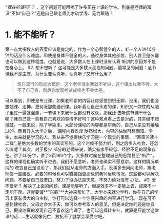 _“我在听课吗”？_ ，这个问题可能困扰了许多正在上课的学生。到底是老师的知识“不如”自己？”还是自己跟老师比才疏学浅、无力跟随？
# 1. 能不能听？
  第一点大多数人的答案应该是肯定的。作为一个心智健全的人，听一个人讲40分钟的话没什么难度。即使是身体不健全的人，通过身体其他部位、别人甚至是仪器也可以做到这种程度。也就是说，大多数人在上课时没有认真
听讲的原因并不是在身心上。
#2. 想不想听？
  这可能是大多数人面临的问题。最常见的问题：这节课我不是主修，为什么要认真听，认真听了又有什么用？
>现在流行的观点大概是，这个老师很水我就不听讲，这个课太烂我不听，大不了自己看，然后你发现考试成绩也不会太差。

  可以看到，即使是专业课，如果老师讲的内容让你感觉到很无聊、没用，我们也会想翘课、走神，更何况那些通识课。我听着让自己头疼的课，知识又一次性的从脑子里过一遍就溜走，一节课下来我什么都没有收获，那我还
去听这节课干什么呢？我自己做一些我自己喜欢的事情不好吗？这种观点看上去是对的，其实经不起推敲。一般来说，除了学期末，大部分课程的内容都是崭新的、自己从来没有接触过的。而且升入大学之后， 课程内容难度
陡然增大，内容的枯燥可想而知。学生，本来就是学习的人，我从来不觉得快乐学习是一个现实的事情，_“寒窗苦读十二载”_是绝大多数的学生的真实写照。这个时候不努力听，到之后步入社会，还怎么听呢？其次，对于极少
部分的老师来说，确实有水平较低、经验不足的现象存在。讲了40分钟，讲了3页180个字，大多数时候在整理自己的思路甚至“断片”，这样的课程也确实听不进去。我们不愿意听，老师也确实不愿意讲。这样的情况单纯的
改变自己是没用了，那我们就从老师的方面入手。没事多去问问老师，跟老师提一些建议，必要的时候也可以直接跟更高级的老师反映情况，这些都可以解决问题。不要给自己找借口，努力了没办法是天意，不努力绝对没有
办法。
#3. 爱不爱听？
  解决了上面的问题，课是能够听了，但是效率不一定能上去，成果不一定能丰厚。这就要请**“兴趣”**大神来帮忙了。大学本来就分学科，你在自己的学习上享有很大的自主权，你打可以选择一个你感兴趣的内容进行学习。
现在可不是封建社会，父母之命大于天，你可以参考家人的意见，但是决定你的还是你自己。假设你真的发现自己不喜欢这门课了，也可以选择转专业，就算是只能学这堂课的话......生活就像死亡，放抗不了就学会享受它吧。
